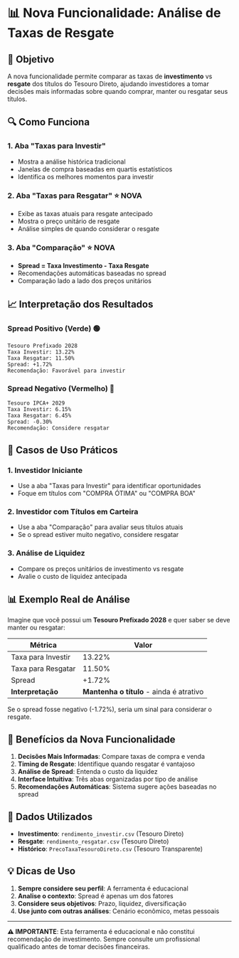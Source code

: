 # 📊 Nova Funcionalidade: Análise de Taxas de Resgate

## 🎯 Objetivo

A nova funcionalidade permite comparar as taxas de **investimento** vs **resgate** dos títulos do Tesouro Direto, ajudando investidores a tomar decisões mais informadas sobre quando comprar, manter ou resgatar seus títulos.

## 🔍 Como Funciona

### 1. **Aba "Taxas para Investir"**

- Mostra a análise histórica tradicional
- Janelas de compra baseadas em quartis estatísticos
- Identifica os melhores momentos para investir

### 2. **Aba "Taxas para Resgatar"** ⭐ NOVA

- Exibe as taxas atuais para resgate antecipado
- Mostra o preço unitário de resgate
- Análise simples de quando considerar o resgate

### 3. **Aba "Comparação"** ⭐ NOVA

- **Spread = Taxa Investimento - Taxa Resgate**
- Recomendações automáticas baseadas no spread
- Comparação lado a lado dos preços unitários

## 📈 Interpretação dos Resultados

### Spread Positivo (Verde) 🟢

```
Tesouro Prefixado 2028
Taxa Investir: 13.22%
Taxa Resgatar: 11.50%
Spread: +1.72%
Recomendação: Favorável para investir
```

### Spread Negativo (Vermelho) 🔴

```
Tesouro IPCA+ 2029
Taxa Investir: 6.15%
Taxa Resgatar: 6.45%
Spread: -0.30%
Recomendação: Considere resgatar
```

## 🎯 Casos de Uso Práticos

### 1. **Investidor Iniciante**

- Use a aba "Taxas para Investir" para identificar oportunidades
- Foque em títulos com "COMPRA ÓTIMA" ou "COMPRA BOA"

### 2. **Investidor com Títulos em Carteira**

- Use a aba "Comparação" para avaliar seus títulos atuais
- Se o spread estiver muito negativo, considere resgatar

### 3. **Análise de Liquidez**

- Compare os preços unitários de investimento vs resgate
- Avalie o custo de liquidez antecipada

## 📊 Exemplo Real de Análise

Imagine que você possui um **Tesouro Prefixado 2028** e quer saber se deve manter ou resgatar:

| Métrica            | Valor                                    |
| ------------------ | ---------------------------------------- |
| Taxa para Investir | 13.22%                                   |
| Taxa para Resgatar | 11.50%                                   |
| Spread             | +1.72%                                   |
| **Interpretação**  | **Mantenha o título** - ainda é atrativo |

Se o spread fosse negativo (-1.72%), seria um sinal para considerar o resgate.

## 🚀 Benefícios da Nova Funcionalidade

1. **Decisões Mais Informadas**: Compare taxas de compra e venda
2. **Timing de Resgate**: Identifique quando resgatar é vantajoso
3. **Análise de Spread**: Entenda o custo da liquidez
4. **Interface Intuitiva**: Três abas organizadas por tipo de análise
5. **Recomendações Automáticas**: Sistema sugere ações baseadas no spread

## 🔧 Dados Utilizados

- **Investimento**: `rendimento_investir.csv` (Tesouro Direto)
- **Resgate**: `rendimento_resgatar.csv` (Tesouro Direto)
- **Histórico**: `PrecoTaxaTesouroDireto.csv` (Tesouro Transparente)

## 💡 Dicas de Uso

1. **Sempre considere seu perfil**: A ferramenta é educacional
2. **Analise o contexto**: Spread é apenas um dos fatores
3. **Considere seus objetivos**: Prazo, liquidez, diversificação
4. **Use junto com outras análises**: Cenário econômico, metas pessoais

---

**⚠️ IMPORTANTE**: Esta ferramenta é educacional e não constitui recomendação de investimento. Sempre consulte um profissional qualificado antes de tomar decisões financeiras.
